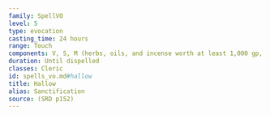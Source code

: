 ```yaml
---
family: SpellVO
level: 5
type: evocation
casting_time: 24 hours
range: Touch
components: V, S, M (herbs, oils, and incense worth at least 1,000 gp, which the spell consumes)
duration: Until dispelled
classes: Cleric
id: spells_vo.md#hallow
title: Hallow
alias: Sanctification
source: (SRD p152)
---
```


